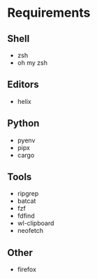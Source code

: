 # Requirements

## Shell
- zsh
- oh my zsh

## Editors
- helix

## Python
- pyenv
- pipx
- cargo

## Tools
- ripgrep
- batcat
- fzf
- fdfind
- wl-clipboard
- neofetch

## Other
- firefox
